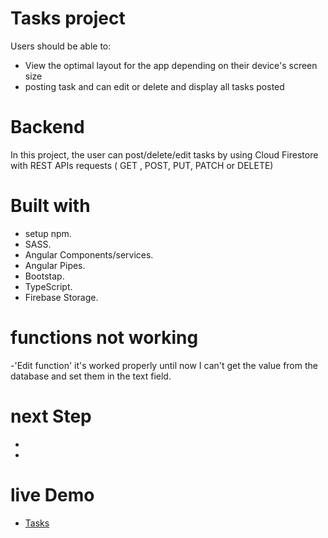 # Tasks project 

Users should be able to:

- View the optimal layout for the app depending on their device's screen size
- posting task and can edit or delete and display all tasks posted 

# Backend 
In this project, the user can post/delete/edit tasks by using Cloud Firestore with REST APIs requests ( GET , POST, PUT, PATCH or DELETE) 

# Built with 
- setup npm. 
- SASS.
- Angular Components/services.
- Angular Pipes. 
- Bootstap.
- TypeScript.
- Firebase Storage.

# functions not working 
-'Edit function' it's worked properly until now I can't get the value from the database and set them in the text field.

# next Step 
-
-

# live Demo

- [Tasks](https://zainabadel501.github.io/tasks/)










 
